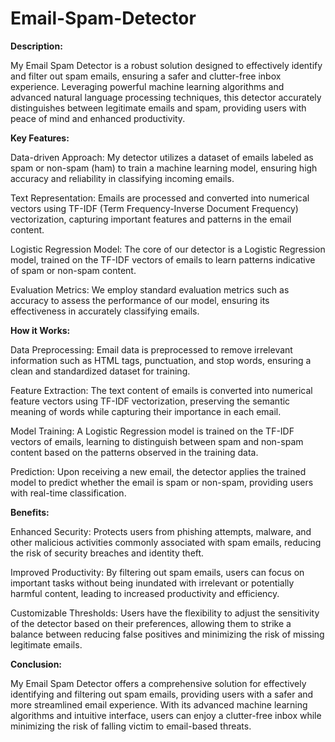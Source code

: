 # Email-Spam-Detector

**Description:**

My Email Spam Detector is a robust solution designed to effectively identify and filter out spam emails, ensuring a safer and clutter-free inbox experience. Leveraging powerful machine learning algorithms and advanced natural language processing techniques, this detector accurately distinguishes between legitimate emails and spam, providing users with peace of mind and enhanced productivity.

**Key Features:**

Data-driven Approach: My detector utilizes a dataset of emails labeled as spam or non-spam (ham) to train a machine learning model, ensuring high accuracy and reliability in classifying incoming emails.

Text Representation: Emails are processed and converted into numerical vectors using TF-IDF (Term Frequency-Inverse Document Frequency) vectorization, capturing important features and patterns in the email content.

Logistic Regression Model: The core of our detector is a Logistic Regression model, trained on the TF-IDF vectors of emails to learn patterns indicative of spam or non-spam content.

Evaluation Metrics: We employ standard evaluation metrics such as accuracy to assess the performance of our model, ensuring its effectiveness in accurately classifying emails.

**How it Works:**

Data Preprocessing: Email data is preprocessed to remove irrelevant information such as HTML tags, punctuation, and stop words, ensuring a clean and standardized dataset for training.

Feature Extraction: The text content of emails is converted into numerical feature vectors using TF-IDF vectorization, preserving the semantic meaning of words while capturing their importance in each email.

Model Training: A Logistic Regression model is trained on the TF-IDF vectors of emails, learning to distinguish between spam and non-spam content based on the patterns observed in the training data.

Prediction: Upon receiving a new email, the detector applies the trained model to predict whether the email is spam or non-spam, providing users with real-time classification.

**Benefits:**

Enhanced Security: Protects users from phishing attempts, malware, and other malicious activities commonly associated with spam emails, reducing the risk of security breaches and identity theft.

Improved Productivity: By filtering out spam emails, users can focus on important tasks without being inundated with irrelevant or potentially harmful content, leading to increased productivity and efficiency.

Customizable Thresholds: Users have the flexibility to adjust the sensitivity of the detector based on their preferences, allowing them to strike a balance between reducing false positives and minimizing the risk of missing legitimate emails.

**Conclusion:**

My Email Spam Detector offers a comprehensive solution for effectively identifying and filtering out spam emails, providing users with a safer and more streamlined email experience. With its advanced machine learning algorithms and intuitive interface, users can enjoy a clutter-free inbox while minimizing the risk of falling victim to email-based threats.
